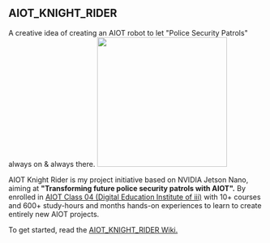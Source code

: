 ## AIOT_KNIGHT_RIDER
A creative idea of creating an AIOT robot to let "Police Security Patrols" always on & always there.
<img src="../..//wiki/images/AIOT_KR11.jpg" height="256">
  
AIOT Knight Rider is my project initiative based on NVIDIA Jetson Nano, aiming at **"Transforming future police security patrols with AIOT".** By enrolled in [AIOT Class 04 (Digital Education Institute of iii)](https://www.iiiedu.org.tw/aiot/) with 10+ courses and 600+ study-hours and months hands-on experiences to learn to create entirely new AIOT projects.

To get started, read the [AIOT_KNIGHT_RIDER Wiki.](https://github.com/tsuixc/AIOT_KNIGHT_RIDER/wiki)
